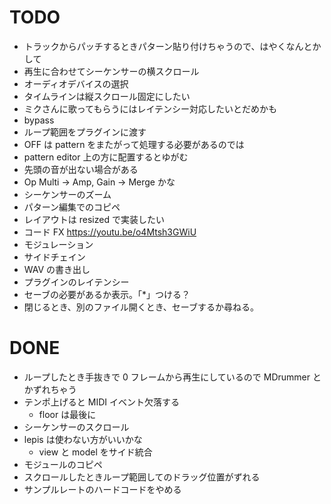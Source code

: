 # TODO

- トラックからパッチするときパターン貼り付けちゃうので、はやくなんとかして
- 再生に合わせてシーケンサーの横スクロール
- オーディオデバイスの選択
- タイムラインは縦スクロール固定にしたい
- ミクさんに歌ってもらうにはレイテンシー対応したいとだめかも
- bypass
- ループ範囲をプラグインに渡す
- OFF は pattern をまたがって処理する必要があるのでは
- pattern editor 上の方に配置するとゆがむ
- 先頭の音が出ない場合がある
- Op Multi -> Amp, Gain -> Merge かな
- シーケンサーのズーム
- パターン編集でのコピペ
- レイアウトは resized で実装したい
- コード FX https://youtu.be/o4Mtsh3GWiU
- モジュレーション
- サイドチェイン
- WAV の書き出し
- プラグインのレイテンシー
- セーブの必要があるか表示。「*」つける？
- 閉じるとき、別のファイル開くとき、セーブするか尋ねる。

# DONE

- ループしたとき手抜きで 0 フレームから再生にしているので MDrummer とかずれちゃう
- テンポ上げると MIDI イベント欠落する
    - floor は最後に
- シーケンサーのスクロール
- lepis は使わない方がいいかな
    - view と model をサイド統合
- モジュールのコピペ
- スクロールしたときループ範囲してのドラッグ位置がずれる
- サンプルレートのハードコードをやめる
